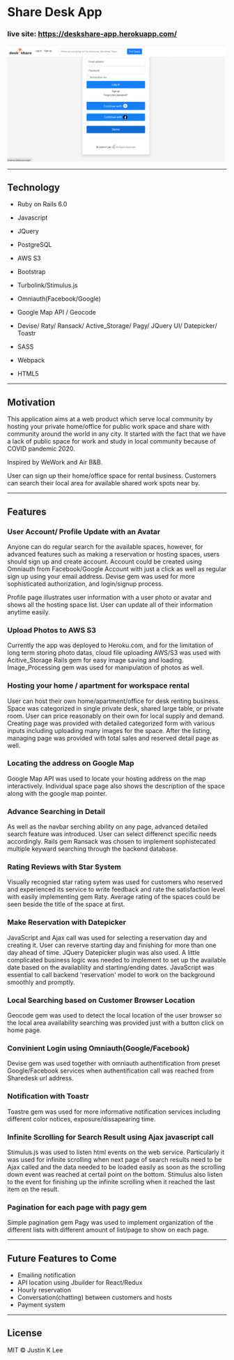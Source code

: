   

# Share Desk App

### live site: https://deskshare-app.herokuapp.com/

<img src="app/assets/images/share_desk.gif" alt="application_screenshot" width="500" />

---
## Technology

- Ruby on Rails 6.0

- Javascript

- JQuery

- PostgreSQL

- AWS S3 

- Bootstrap

- Turbolink/Stimulus.js

- Omniauth(Facebook/Google)

- Google Map API / Geocode

- Devise/ Raty/ Ransack/ Active_Storage/ Pagy/ JQuery UI/ Datepicker/ Toastr

- SASS

- Webpack

- HTML5

---
## Motivation

This application aims at a web product which serve local community by hosting your private home/office for public work space and share with community around the world in any city. It started with the fact that we have a lack of public space for work and study in local community because of COVID pandemic 2020.

Inspired by WeWork and Air B&B.

User can sign up their home/office space for rental business. Customers can search their local area for available shared work spots near by.

---

## Features

### User Account/ Profile Update with an Avatar

Anyone can do regular search for the available spaces, however, for advanced features such as making a reservation or hosting spaces, users should sign up and create account. Account could be created using Omniauth from Facebook/Google Account with just a click as well as regular sign up using your email address. Devise gem was used for more sophisticated authorization, and login/signup process.

Profile page illustrates user information with a user photo or avatar and shows all the hosting space list. User can update all of their information anytime easily.

### Upload Photos to AWS S3

Currently the app was deployed to Heroku.com, and for the limitation of long term storing photo datas, cloud file uploading AWS/S3 was used with Acitive_Storage Rails gem for easy image saving and loading. Image_Processing gem was used for manipulation of photos as well.

### Hosting your home / apartment for workspace rental

User can host their own home/apartment/office for desk renting business. Space was categorized in single private desk, shared large table, or private room. User can price reasonably on their own for local supply and demand. Creating page was provided with detailed categorized form with various inputs including uploading many images for the space. After the listing, managing page was provided with total sales and reserved detail page as well.

### Locating the address on Google Map

Google Map API was used to locate your hosting address on the map interactively. Individual space page also shows the description of the space along with the google map pointer.

### Advance Searching in Detail

As well as the navbar serching ability on any page, advanced detailed search feature was introduced. User can select differenct specific needs accordingly. Rails gem Ransack was chosen to implement sophistecated multiple keyward searching through the backend database.

### Rating Reviews with Star System

Visually recognied star rating sytem was used for customers who reserved and experienced its service to write feedback and rate the satisfaction level with easily implementing gem Raty. Average rating of the spaces could be seen beside the title of the space at first.

### Make Reservation with Datepicker

JavaScript and Ajax call was used for selecting a reservation day and creating it. User can reverve starting day and finishing for more than one day ahead of time.
JQuery Datepicker plugin was also used. A little complicated business logic was needed to implement to set up the available date based on the availablilty and starting/ending dates. JavaScript was essential to call backend 'reservation' model to work on the background smoothly and promptly.

### Local Searching based on Customer Browser Location

Geocode gem was used to detect the local location of the user browser so the local area availability searching was provided just with a button click on home page.

### Convinient Login using Omniauth(Google/Facebook)

Devise gem was used together with omniauth authentification from preset Google/Facebook services when authentification call was reached from Sharedesk url address.

### Notification with Toastr

Toastre gem was used for more informative notification services including different color notices, exposure/dissapearing time.

### Infinite Scrolling for Search Result using Ajax javascript call

Stimulus.js was used to listen html events on the web service. Particularly it was used for infinite scrolling when next page of search results need to be Ajax called and the data needed to be loaded easily as soon as the scrolling down event was reached at certail point on the bottom. Stimulus also listen to the event for finishing up the infinite scrolling when it reached the last item on the result.

### Pagination for each page with pagy gem

Simple pagination gem Pagy was used to implement organization of the different lists with different amount of list/page to show on each page.

---
## Future Features to Come

- Emailing notification
- API location using Jbuilder for React/Redux
- Hourly reservation
- Conversation(chatting) between customers and hosts
- Payment system 
---
## License ##
MIT © Justin K Lee
